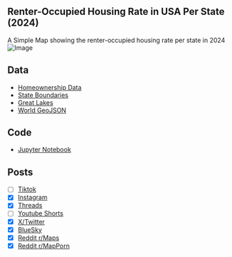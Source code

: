 ## Renter-Occupied Housing Rate in USA Per State (2024)
A Simple Map showing the renter-occupied housing rate per state in 2024
![Image](https://drive.google.com/uc?export=view&id=1ogwphKmBBFVOaLisQDNtWfhFsXGSicVX)

## Data
* [Homeownership Data](https://www.propertyshark.com/info/us-homeownership-rates-by-state-and-city/)
* [State Boundaries](https://www.census.gov/geographies/mapping-files/time-series/geo/carto-boundary-file.html)
* [Great Lakes](https://usicecenter.gov/Products/GreatLakesData)
* [World GeoJSON](https://public.opendatasoft.com/explore/dataset/world-administrative-boundaries/export/?flg=en-us)

## Code
* [Jupyter Notebook](FormatData.ipynb)

## Posts
- [ ] [Tiktok]()
- [x] [Instagram](https://www.instagram.com/p/DF5jwVlPqsG/)
- [x] [Threads](https://www.threads.net/@vinemapper/post/DF5jwwxvT11)
- [ ] [Youtube Shorts]()
- [x] [X/Twitter](https://x.com/VineMapper/status/1888991523435364649)
- [x] [BlueSky](https://bsky.app/profile/vinemapper.bsky.social)
- [x] [Reddit r/Maps](https://www.reddit.com/r/Maps/comments/1imafer/renteroccupied_housing_rate_in_usa_per_state_2024/)
- [x] [Reddit r/MapPorn](https://www.reddit.com/r/MapPorn/comments/1imafbj/renteroccupied_housing_rate_in_usa_per_state_2024/)

